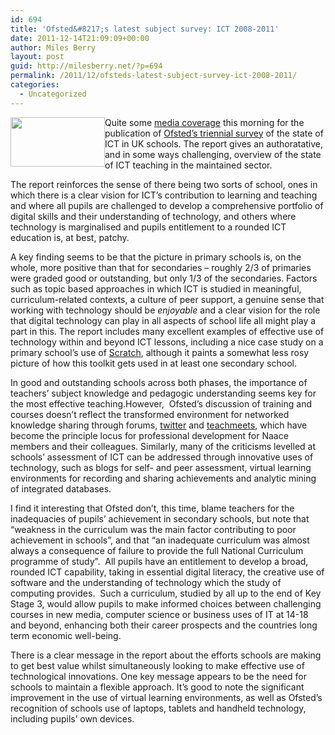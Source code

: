 ```yaml
---
id: 694
title: 'Ofsted&#8217;s latest subject survey: ICT 2008-2011'
date: 2011-12-14T21:09:09+00:00
author: Miles Berry
layout: post
guid: http://milesberry.net/?p=694
permalink: /2011/12/ofsteds-latest-subject-survey-ict-2008-2011/
categories:
  - Uncategorized
---
```

<img style="width: 151px; height: 79px; float: left;" src="http://blogfolio.org.uk/sites/default/files/3/images/Screen Shot 2011-12-14 at 17_38_11.png" alt="" />Quite some [media coverage](http://www.bbc.co.uk/news/education-16157519) this morning for the publication of [Ofsted&#8217;s triennial survey](http://www.ofsted.gov.uk/news/young-people-are-not-being-sufficiently-challenged-ict-lessons?news=18289) of the state of ICT in UK schools. The report gives an authoratative, and in some ways challenging, overview of the state of ICT teaching in the maintained sector.

The report reinforces the sense of there being two sorts of school, ones in which there is a clear vision for ICT’s contribution to learning and teaching and where all pupils are challenged to develop a comprehensive portfolio of digital skills and their understanding of technology, and others where technology is marginalised and pupils entitlement to a rounded ICT education is, at best, patchy.<!--more-->

<!--break-->

A key finding seems to be that the picture in primary schools is, on the whole, more positive than that for secondaries &#8211; roughly 2/3 of primaries were graded good or outstanding, but only 1/3 of the secondaries. Factors such as topic based approaches in which ICT is studied in meaningful, curriculum-related contexts, a culture of peer support, a genuine sense that working with technology should be _enjoyable_ and a clear vision for the role that digital technology can play in all aspects of school life all might play a part in this. The report includes many excellent examples of effective use of technology within and beyond ICT lessons, including a nice case study on a primary school&#8217;s use of [Scratch](http://scratch.mit.edu), although it paints a somewhat less rosy picture of how this toolkit gets used in at least one secondary school.

In good and outstanding schools across both phases, the importance of teachers’ subject knowledge and pedagogic understanding seems key for the most effective teaching.However,  Ofsted’s discussion of training and courses doesn’t reflect the transformed environment for networked knowledge sharing through forums, [twitter](https://twitter.com/#!/list/mberry/edtech) and [teachmeets](http://bit.ly/TMUoR), which have become the principle locus for professional development for Naace members and their colleagues. Similarly, many of the criticisms levelled at schools’ assessment of ICT can be addressed through innovative uses of technology, such as blogs for self- and peer assessment, virtual learning environments for recording and sharing achievements and analytic mining of integrated databases.

I find it interesting that Ofsted don&#8217;t, this time, blame teachers for the inadequacies of pupils&#8217; achievement in secondary schools, but note that “weakness in the curriculum was the main factor contributing to poor achievement in schools”, and that “an inadequate curriculum was almost always a consequence of failure to provide the full National Curriculum programme of study”.  All pupils have an entitlement to develop a broad, rounded ICT capability, taking in essential digital literacy, the creative use of software and the understanding of technology which the study of computing provides.  Such a curriculum, studied by all up to the end of Key Stage 3, would allow pupils to make informed choices between challenging courses in new media, computer science or business uses of IT at 14-18 and beyond, enhancing both their career prospects and the countries long term economic well-being.

There is a clear message in the report about the efforts schools are making to get best value whilst simultaneously looking to make effective use of technological innovations. One key message appears to be the need for schools to maintain a flexible approach. It&#8217;s good to note the significant improvement in the use of virtual learning environments, as well as Ofsted’s recognition of schools use of laptops, tablets and handheld technology, including pupils’ own devices.